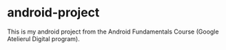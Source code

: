 # android-project
This is my android project from the Android Fundamentals Course (Google Atelierul Digital program).
